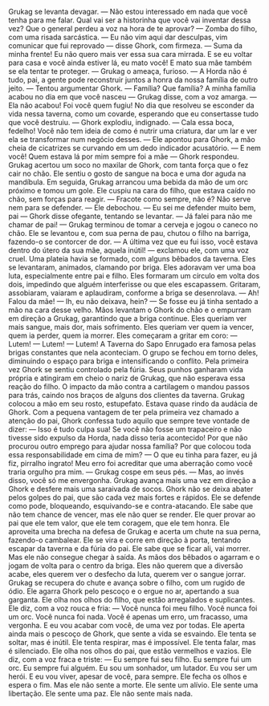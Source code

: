 Grukag se levanta devagar.
— Não estou interessado em nada que você tenha para me falar. Qual vai ser a historinha que você vai inventar dessa vez? Que o general perdeu a voz na hora de te aprovar? — Zomba do filho, com uma risada sarcástica. 
— Eu não vim aqui dar desculpas, vim comunicar que fui reprovado — disse Ghork, com firmeza.
— Suma da minha frente! Eu não quero mais ver essa sua cara mirrada. E se eu voltar para casa e você ainda estiver lá, eu mato você! E mato sua mãe também se ela tentar te proteger. — Grukag o ameaça, furioso. 
— A Horda não é tudo, pai, a gente pode reconstruir juntos a honra da nossa família de outro jeito. — Tentou argumentar Ghork.
— Família? Que família? A minha família acabou no dia em que você nasceu — Grukag disse, com a voz amarga.
— Ela não acabou! Foi você quem fugiu! No dia que resolveu se esconder da vida nessa taverna, como um covarde, esperando que eu consertasse tudo que você destruiu. — Ghork explodiu, indignado.
— Cala essa boca, fedelho! Você não tem ideia de como é nutrir uma criatura, dar um lar e ver ela se transformar num negócio desses. — Ele apontou para Ghork, a mão cheia de cicatrizes se curvando em um dedo indicador acusatório.
— E nem você! Quem estava lá por mim sempre foi a mãe — Ghork respondeu.
Grukag acertou um soco no maxilar de Ghork, com tanta força que o fez cair no chão. Ele sentiu o gosto de sangue na boca e uma dor aguda na mandíbula.
Em seguida, Grukag arrancou uma bebida da mão de um orc próximo e tomou um gole. Ele cuspiu na cara do filho, que estava caído no chão, sem forças para reagir. 
— Fracote como sempre, não é? Não serve nem para se defender. — Ele debochou.
— Eu sei me defender muito bem, pai  — Ghork disse ofegante, tentando se levantar.
— Já falei para não me chamar de pai! — Grukag terminou de tomar a cerveja e jogou o caneco no chão. Ele se levantou e, com sua perna de pau, chutou o filho na barriga, fazendo-o se contorcer de dor. — A última vez que eu fui isso, você estava dentro do útero da sua mãe, aquela inútil! — exclamou ele, com uma voz cruel.
Uma plateia havia se formado, com alguns bêbados da taverna. Eles se levantaram, animados, clamando por briga. Eles adoravam ver uma boa luta, especialmente entre pai e filho. Eles formaram um círculo em volta dos dois, impedindo que alguém interferisse ou que eles escapassem. Gritaram, assobiaram, vaiaram e aplaudiram, conforme a briga se desenrolava.
— Ah! Falou da mãe!
— Ih, eu não deixava, hein?
— Se fosse eu já tinha sentado a mão na cara desse velho.
Mãos levantam o Ghork do chão e o empurram em direção a Grukag, garantindo que a briga continue. Eles queriam ver mais sangue, mais dor, mais sofrimento. Eles queriam ver quem ia vencer, quem ia perder, quem ia morrer. Eles começaram a gritar em coro: 
— Lutem! 
— Lutem! 
— Lutem! 
A Taverna do Sapo Enrugado era famosa pelas brigas constantes que nela aconteciam. O grupo se fechou em torno deles, diminuindo o espaço para briga e intensificando o conflito.
Pela primeira vez Ghork se sentiu controlado pela fúria. Seus punhos ganharam vida própria e atingiram em cheio o nariz de Grukag, que não esperava essa reação do filho. O impacto da mão contra a cartilagem o mandou passos para trás, caindo nos braços de alguns dos clientes da taverna. Grukag colocou a mão em seu rosto, estupefato. Estava quase rindo da audácia de Ghork. 
Com a pequena vantagem de ter pela primeira vez chamado a atenção do pai, Ghork confessa tudo aquilo que sempre teve vontade de dizer:
— Isso é tudo culpa sua! Se você não fosse um trapaceiro e não tivesse sido expulso da Horda, nada disso teria acontecido! Por que não procurou outro emprego para ajudar nossa família? Por que colocou toda essa responsabilidade em cima de mim? 
— O que eu tinha para fazer, eu já fiz, pirralho ingrato! Meu erro foi acreditar que uma aberração como você traria orgulho pra mim. — Grukag cospe em seus pés. — Mas, ao invés disso, você só me envergonha.
Grukag avança mais uma vez em direção a Ghork e desfere mais uma saraivada de socos.
Ghork não se deixa abater pelos golpes do pai, que são cada vez mais fortes e rápidos. Ele se defende como pode, bloqueando, esquivando-se e contra-atacando. Ele sabe que não tem chance de vencer, mas ele não quer se render. Ele quer provar ao pai que ele tem valor, que ele tem coragem, que ele tem honra.
Ele aproveita uma brecha na defesa de Grukag e acerta um chute na sua perna, fazendo-o cambalear. Ele se vira e corre em direção à porta, tentando escapar da taverna e da fúria do pai. Ele sabe que se ficar ali, vai morrer.
Mas ele não consegue chegar à saída. As mãos dos bêbados o agarram e o jogam de volta para o centro da briga. Eles não querem que a diversão acabe, eles querem ver o desfecho da luta, querem ver o sangue jorrar.
Grukag se recupera do chute e avança sobre o filho, com um rugido de ódio. Ele agarra Ghork pelo pescoço e o ergue no ar, apertando a sua garganta. Ele olha nos olhos do filho, que estão arregalados e suplicantes. Ele diz, com a voz rouca e fria:
— Você nunca foi meu filho. Você nunca foi um orc. Você nunca foi nada. Você é apenas um erro, um fracasso, uma vergonha. E eu vou acabar com você, de uma vez por todas.
Ele aperta ainda mais o pescoço de Ghork, que sente a vida se esvaindo. Ele tenta se soltar, mas é inútil. Ele tenta respirar, mas é impossível. Ele tenta falar, mas é silenciado.
Ele olha nos olhos do pai, que estão vermelhos e vazios. Ele diz, com a voz fraca e triste:
— Eu sempre fui seu filho. Eu sempre fui um orc. Eu sempre fui alguém. Eu sou um sonhador, um lutador. Eu vou ser um herói. E eu vou viver, apesar de você, para sempre.
Ele fecha os olhos e espera o fim. Mas ele não sente a morte. Ele sente um alívio. Ele sente uma libertação. Ele sente uma paz. Ele não sente mais nada.